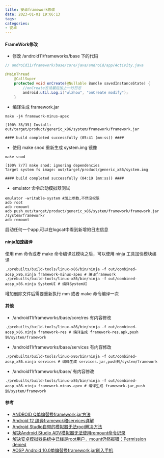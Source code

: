 ```yaml
---
title: 安卓framework修改
date: 2023-01-01 19:06:13
tags:
categories:
- 安卓
---
```


#### FrameWork修改

+ 修改 /android11/frameworks/base 下的代码

```java
// android11/framework/base/core/java/android/app/Activity.java

@MainThread
    @CallSuper
    protected void onCreate(@Nullable Bundle savedInstanceState) {
       	//onCreate方法最后加上一行日志
        android.util.Log.i("wlzhou", "onCreate modify");
    }
```

+ 编译生成 framework.jar

```shell
make -j4 framework-minus-apex

[100% 35/35] Install: out/target/product/generic_x86/system/framework/framework.jar

#### build completed successfully (05:41 (mm:ss)) ####
```

+ 使用 make snod 重新生成 system.img 镜像

```shell
make snod

[100% 7/7] make snod: ignoring dependencies
Target system fs image: out/target/product/generic_x86/system.img

#### build completed successfully (04:19 (mm:ss)) ####
```

+ emulator 命令启动模拟器测试

```shell
emulator -writable-system #加上参数,不然没权限
adb root
adb remount
adb push out/target/product/generic_x86/system/framework/framework.jar /system/framework/
adb remount
```

启动任何一个app,可以在logcat中看到新增的日志信息

#### ninja加速编译

使用 mm 命令或者 make 命令编译过模块之后，可以使用 ninja 工具加快模块编译

```shell
./prebuilts/build-tools/linux-x86/bin/ninja -f out/combined-aosp_x86.ninja framework-minus-apex # 编译framework
./prebuilts/build-tools/linux-x86/bin/ninja -f out/combined-aosp_x86.ninja SystemUI # 编译SystemUI
```

增加删除文件后需要重新执行 mm 或者 make 命令编译一次

#### 其他

+ /android11/frameworks/base/core/res 有内容修改

```shell
./prebuilts/build-tools/linux-x86/bin/ninja -f out/combined-aosp_x86.ninja framework-res # 编译生成 framework-res.apk,push到/system/framework
```

+ /android11/frameworks/base/services 有内容修改

```shell
./prebuilts/build-tools/linux-x86/bin/ninja -f out/combined-aosp_x86.ninja services # 编译生成 services.jar,push到/system/framework
```

+ /android11/frameworks/base/ 有内容修改

```shell
./prebuilts/build-tools/linux-x86/bin/ninja -f out/combined-aosp_x86.ninja framework-minus-apex # 编译生成 framework.jar,push到/system/framework
```

#### 参考

+ [ANDROID Q单编替换framework.jar方法](https://blog.csdn.net/bestwu0666/article/details/123005985)
+ [Android 12 编译framewok和services详解](https://blog.csdn.net/u010345983/article/details/126779697)
+ [Android Studio自带的模拟器无法root解决方法](https://www.jianshu.com/p/d8231fc25a3d)
+ [解决Android Studio ADV模拟器无法使用remount命令记录](https://blog.csdn.net/qq85913323/article/details/125494934)
+ [解决安卓模拟器系统中已经是root用户，mount仍然报错：Permission denied](https://www.codeleading.com/article/95173368340/)
+ [AOSP Android 10.0单编替换framework.jar刷入手机](https://www.52pojie.cn/forum.php?mod=viewthread&tid=1719606)
